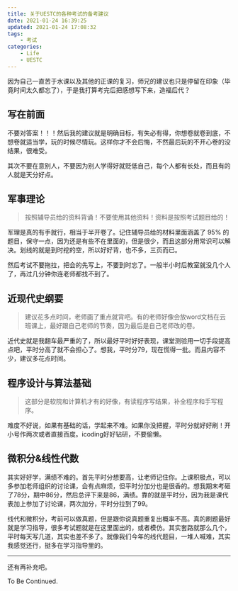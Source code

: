```yaml
---
title: 关于UESTC的各种考试的备考建议
date: 2021-01-24 16:39:25
updated: 2021-01-24 17:08:32
tags:
	- 考试
categories:
	- Life
	- UESTC
---
```

因为自己一直苦于水课以及其他的正课的复习，师兄的建议也只是停留在印象（毕竟时间太久都忘了），于是我打算考完后把感想写下来，造福后代？
<!-- more -->

## 写在前面

不要对答案！！！然后我的建议就是明确目标，有失必有得，你想卷就卷到底，不想卷就适当学，玩的时候尽情玩。这样你才不会后悔，不然最后玩的不开心卷的没结果，很难受。

其次不要在意别人，不要因为别人学得好就贬低自己，每个人都有长处，而且有的人就是天分好点。

## 军事理论

> 按照辅导员给的资料背诵！不要使用其他资料！资料是按照考试题目给的！

军理是真的有手就行，相当于半开卷了。记住辅导员给的材料里面涵盖了 95% 的题目，保守一点，因为还是有些不在里面的，但是很少，而且这部分用常识可以解决。划线的就是到时挖的空，所以好好背，也不多，三页而已。

然后考试不要拖拉，把会的先写上，不要到时忘了。一般半小时后教室就没几个人了，再过几分钟你连老师都找不到了。

## 近现代史纲要

> 建议花多点时间，老师画了重点就背吧。有的老师好像会放word文档在云班课上，最好跟自己老师的节奏，因为最后是自己老师改的卷。

近代史就是我翻车最严重的了，所以最好平时好好表现，课堂测验用一切手段提高点吧，平时分高了就不会担心了。想我，平时分79，现在慌得一批。而且内容不少，建议多花点时间。

## 程序设计与算法基础

> 这部分是软院和计算机才有的好像，有读程序写结果，补全程序和手写程序。

难度不好说，如果有基础的话，学起来不难。如果你没把握，平时分就好好刷！开小号作两次或者直接百度。icoding好好钻研，不要偷懒。

## 微积分&线性代数

其实好好学，满绩不难的。首先平时分想要高，让老师记住你。上课积极点，可以多参加老师组织的讨论课，会有点麻烦，但平时分加分也是很香的。想我期末考砸了78分，期中86分，然后总评下来是86，满绩。靠的就是平时分，因为我是课代表加上参加了讨论课，两次加分，平时分拉到了99。

线代和微积分，考前可以做真题，但是跟你说真题重复出概率不高。真的刷题最好就是学习指导，很多考试题就是在这里面出的，或者模仿。其实套路就那么几个，平时每天写几道，其实也差不多了。就像我们今年的线代题目，一堆人喊难，其实我感觉还行，挺多在学习指导里的。

---

还有再补充吧。

To Be Continued.

<!-- Q.E.D. -->
